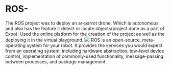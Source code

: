 # ROS-

The ROS project was to deploy an ar-parrot drone. Which is autonomous and also has the feature it detect or locate objects(project done as a part of Expo). Used the online platform for the creation of the project as well as the deploying it in the virtual playground.
![](drone-1.gif)
ROS is an open-source, meta-operating system for your robot. It provides the services you would expect from an operating system, including hardware abstraction, low-level device control, implementation of commonly-used functionality, message-passing between processes, and package management.
